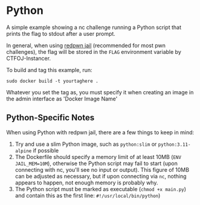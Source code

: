 # Python
A simple example showing a nc challenge running a Python script that prints the flag to stdout after a user prompt.

In general, when using [redpwn jail](https://github.com/redpwn/jail) (recommended for
most pwn challenges), the flag will be stored in the `FLAG` environment variable by
CTFOJ-Instancer.

To build and tag this example, run:
```
sudo docker build -t yourtaghere .
```
Whatever you set the tag as, you must specify it when creating an image in the
admin interface as 'Docker Image Name'

## Python-Specific Notes
When using Python with redpwn jail, there are a few things to keep in mind:
1. Try and use a slim Python image, such as `python:slim` or `python:3.11-alpine` if possible
2. The Dockerfile should specify a memory limit of at least 10MB (`ENV JAIL_MEM=10M`), otherwise the Python script may fail
to start (upon connecting with nc, you'll see no input or output). This figure of 10MB can be adjusted as necessary, but if
upon connecting via `nc`, nothing appears to happen, not enough memory is probably why.
4. The Python script must be marked as executable (`chmod +x main.py`) and contain this as the first line: `#!/usr/local/bin/python`)

